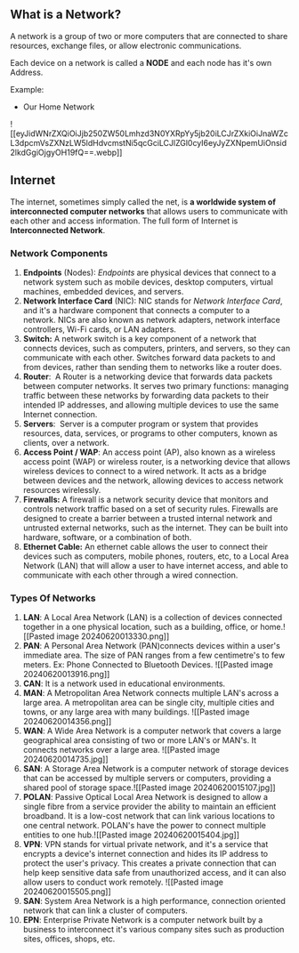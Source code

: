 
## What is a Network?
A network is a group of two or more computers that are connected to share resources, exchange files, or allow electronic communications. 

Each device on a network is called a **NODE** and each node has it's own Address.

Example:

- Our Home Network

![[eyJidWNrZXQiOiJjb250ZW50Lmhzd3N0YXRpYy5jb20iLCJrZXkiOiJnaWZcL3dpcmVsZXNzLW5ldHdvcmstNi5qcGciLCJlZGl0cyI6eyJyZXNpemUiOnsid2lkdGgiOjgyOH19fQ==.webp]]

## Internet

The internet, sometimes simply called the net, is **a worldwide system of interconnected computer networks** that allows users to communicate with each other and access information. The full form of Internet is **Interconnected Network**.

### Network Components

1. **Endpoints** (Nodes): _Endpoints_ are physical devices that connect to a network system such as mobile devices, desktop computers, virtual machines, embedded devices, and servers.
2. **Network Interface Card** (NIC): NIC stands for *Network Interface Card*, and it's a hardware component that connects a computer to a network. NICs are also known as network adapters, network interface controllers, Wi-Fi cards, or LAN adapters.
3. **Switch:** A network switch is a key component of a network that connects devices, such as computers, printers, and servers, so they can communicate with each other. Switches forward data packets to and from devices, rather than sending them to networks like a router does.
4. **Router**:  A Router is a networking device that forwards data packets between computer networks. It serves two primary functions: managing traffic between these networks by forwarding data packets to their intended IP addresses, and allowing multiple devices to use the same Internet connection.
5. **Servers**:  Server is a computer program or system that provides resources, data, services, or programs to other computers, known as clients, over a network. 
6. **Access Point / WAP**: An access point (AP), also known as a wireless access point (WAP) or wireless router, is a networking device that allows wireless devices to connect to a wired network. It acts as a bridge between devices and the network, allowing devices to access network resources wirelessly.
7. **Firewalls:** A firewall is a network security device that monitors and controls network traffic based on a set of security rules. Firewalls are designed to create a barrier between a trusted internal network and untrusted external networks, such as the internet. They can be built into hardware, software, or a combination of both.
8. **Ethernet Cable:** An ethernet cable allows the user to connect their devices such as computers, mobile phones, routers, etc, to a Local Area Network (LAN) that will allow a user to have internet access, and able to communicate with each other through a wired connection.

### Types Of Networks

1.  **LAN**: A Local Area Network (LAN) is a collection of devices connected together in a one physical location, such as a building, office, or home.![[Pasted image 20240620013330.png]]
2. **PAN**: A Personal Area Network (PAN)connects devices within a user's immediate area. The size of PAN ranges from a few centimetre's to few meters. Ex: Phone Connected to Bluetooth Devices. ![[Pasted image 20240620013916.png]]
3. **CAN**: It is a network used in educational environments.
4. **MAN**: A Metropolitan Area Network connects multiple LAN's across  a large area. A metropolitan area can be single city, multiple cities and towns, or any large area with many buildings.
    ![[Pasted image 20240620014356.png]]
5. **WAN**: A Wide Area Network is a computer network that covers a large geographical area consisting of two or more LAN's or MAN's. It connects networks over a large area.  ![[Pasted image 20240620014735.jpg]]
6. **SAN**:  A Storage Area Network is a computer network of storage devices that can be accessed by multiple servers or computers, providing a shared pool of storage space.![[Pasted image 20240620015107.jpg]]
7. **POLAN**: Passive Optical Local Area Network is designed to allow a single fibre from a service provider the ability to maintain an efficient broadband. It is a low-cost network that can link various locations to one central network. POLAN's have the power to connect multiple entities to one hub.![[Pasted image 20240620015404.jpg]]
8. **VPN**: VPN stands for virtual private network, and it's a service that encrypts a device's internet connection and hides its IP address to protect the user's privacy. This creates a private connection that can help keep sensitive data safe from unauthorized access, and it can also allow users to conduct work remotely. ![[Pasted image 20240620015505.png]]
9. **SAN**: System Area Network  is a high performance, connection oriented network that can link a cluster of computers.
10. **EPN**: Enterprise Private Network is a computer network built by a business to interconnect it's various company sites such as production sites, offices, shops, etc.